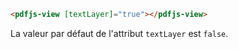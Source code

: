 ```html
<pdfjs-view [textLayer]="true"></pdfjs-view>
```

La valeur par défaut de l'attribut `textLayer` est `false`.
